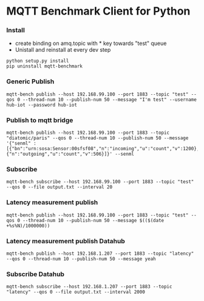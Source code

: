 # MQTT Benchmark Client for Python

### Install


* create binding on amq.topic with * key towards "test" queue
* Unistall and reinstall at every dev step

```
python setup.py install
pip uninstall mqtt-benchmark
```

### Generic Publish
```
mqtt-bench publish --host 192.168.99.100 --port 1883 --topic "test" --qos 0 --thread-num 10 --publish-num 50 --message "I'm test" --username hub-iot --password hub-iot
```
### Publish to mqtt bridge
```
mqtt-bench publish --host 192.168.99.100 --port 1883 --topic "diatomic/paris" --qos 0 --thread-num 10 --publish-num 50 --message '{"senml" : [{"bn":"urn:sosa:Sensor:00sfsf08","n":"incoming","u":"count","v":1200},{"n":"outgoing","u":"count","v":506}]}' --senml
```

### Subscribe
```
mqtt-bench subscribe --host 192.168.99.100 --port 1883 --topic "test" --qos 0 --file output.txt --interval 20
```

### Latency measurement publish
```
mqtt-bench publish --host 192.168.99.100 --port 1883 --topic "test" --qos 0 --thread-num 10 --publish-num 50 --message $(($(date +%s%N)/1000000))
```

### Latency measurement publish Datahub
```
mqtt-bench publish --host 192.168.1.207 --port 1883 --topic "latency" --qos 0 --thread-num 10 --publish-num 50 --message yeah
```
### Subscribe Datahub
```
mqtt-bench subscribe --host 192.168.1.207 --port 1883 --topic "latency" --qos 0 --file output.txt --interval 2000
```
